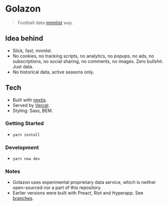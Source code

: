 # Golazon

> Football data [mnmlist](http://mnmlist.com/w/) way.

## Idea behind

- Slick, fast, mnmlst.
- No cookies, no tracking scripts, no analytics, no popups, no ads, no subscriptions, no social sharing, no comments, no images. Zero bullshit. Just data.
- No historical data, active seasons only.

## Tech

- Built with [nextjs](https://nextjs.org).
- Served by [Vercel](https://vercel.com).
- Styling: Sass, BEM.

### Getting Started

- `yarn install`

### Development

- `yarn now dev`

### Notes

- Golazon uses experimental proprietary data service,
  which is neither open-sourced nor a part of this repository.
- Earlier versions were built with Preact, Riot and Hyperapp.
  See [branches](https://github.com/sobstel/golazon/branches).

